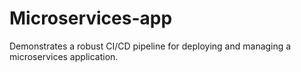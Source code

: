# Microservices-app
Demonstrates a robust CI/CD pipeline for deploying and managing a microservices application.
